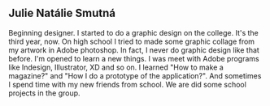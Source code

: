 ## Julie Natálie Smutná
Beginning designer. I started to do a graphic design on the college. 
It's the third year, now. 
On high school I tried to made some graphic collage from my artwork in Adobe photoshop.
In fact, I never do graphic design like that before. I'm opened to learn a new things. 
I was meet with Adobe programs like Indesign, Illustrator, XD and so on.
I learned "How to make a magazine?" and "How I do a prototype of the application?". 
And sometimes I spend time with my new friends from school. 
We are did some school projects in the group.

